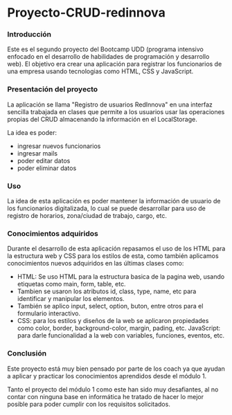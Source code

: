 # Proyecto-CRUD-redinnova
### Introducción

Este es el segundo proyecto del Bootcamp UDD (programa intensivo enfocado en el desarrollo de habilidades de programación y desarrollo web). El objetivo era crear una aplicación para registrar los funcionarios de una empresa usando tecnologias como HTML, CSS y JavaScript.

### Presentación del proyecto

La aplicación se llama "Registro de usuarios RedInnova" en una interfaz sencilla trabajada en clases que permite a los usuarios usar las operaciones propias del CRUD almacenando la información en el LocalStorage. 

La idea es poder:
-  ingresar nuevos funcionarios
- ingresar mails
- poder editar datos
- poder eliminar datos


### Uso

La idea de esta aplicación es poder mantener la información de usuario de los funcionarios digitalizada, lo cual se puede desarrollar para uso de registro de horarios, zona/ciudad de trabajo, cargo, etc.

### Conocimientos adquiridos

Durante el desarrollo de esta aplicación repasamos el uso de los HTML para la estructura web y CSS para los estilos de esta, como también aplicamos conocimientos nuevos adquiridos en las últimas clases como: 
- HTML: Se uso HTML para la estructura basica de la pagina web, usando etiquetas como main, form, table, etc.
- Tambien se usaron los atributos id, class, type, name, etc para identificar y manipular los elementos.
- También se aplico input, select, option, buton, entre otros para el formulario interactivo.
- CSS: para los estilos y diseños de la web se aplicaron propiedades como color, border, background-color, margin, pading, etc.
JavaScript: para darle funcionalidad a la web con variables, funciones, eventos, etc.

### Conclusión

Este proyecto está muy bien pensado por parte de los coach ya que ayudan a aplicar y practicar los conocimientos aprendidos desde el módulo 1.

Tanto el proyecto del módulo 1 como este han sido muy desafiantes, al no contar con ninguna base en informática he tratado de hacer lo mejor posible para poder cumplir con los requisitos solicitados. 
